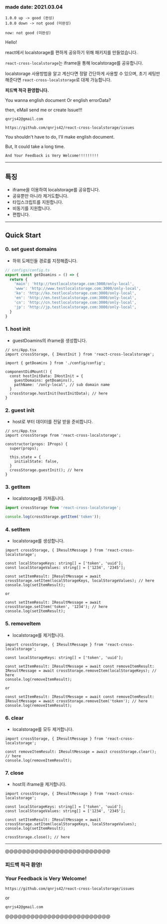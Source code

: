 ### made date: 2021.03.04

```shell
1.0.0 up -> good (완성)
1.0.0 down -> not good (미완성)

now: not good (미완성)
```

Hello!

react에서 localstorage를 편하게 공유하기 위해 패키지를 만들었습니다.

`react-cross-localstorage`는 iframe을 통해 localstorage를 공유합니다.

localstorage 사용방법을 알고 계신다면 정말 간단하게 사용할 수 있으며, 초기 세팅만 해준다면 `react-cross-localstorage`로 대체 가능합니다.

**피드백 적극 환영합니다.**

You wanna english document Or english errorData?

then, eMail send me or create Issue!!!

`qnrjs42@gmail.com`

`https://github.com/qnrjs42/react-cross-localstorage/issues`

You shouldn't have to do, I'll make english document.

But, It could take a long time.

`And Your Feedback is Very Welcome!!!!!!!!!`

---

## 특징

- iframe을 이용하여 localstorage를 공유합니다.
- 공유뿐만 아니라 제거도합니다.
- 타입스크립트를 지원합니다.
- 비동기를 지원합니다.
- 편합니다.

---

## Quick Start

### 0. set guest domains

- 하위 도메인들 경로를 지정해줍니다.

```ts
// configs/config.ts
export const getDoamins = () => {
  return {
    'main': 'http://testlocalstorage.com:3000/only-local',
    'www': 'http://www.testlocalstorage.com:3000/only-local',
    'ko': 'http://ko.testlocalstorage.com:3000/only-local',
    'en': 'http://en.testlocalstorage.com:3000/only-local',
    'cn': 'http://cn.testlocalstorage.com:3000/only-local',
    'jp': 'http://jp.testlocalstorage.com:3000/only-local',
  }
}
```



### 1. host init

- guestDoamins의 iframe을 생성합니다.

```tsx
// src/App.tsx
import crossStorage, { IHostInit } from 'react-cross-localstorage';

import { getDoamins } from './config/config';

componentDidMount() {
  const hostInitData: IHostInit = {
    guestDomains: getDoamins(),
    pathName: '/only-local', // sub domain name
  }
  crossStorage.hostInit(hostInitData); // here
}
```



### 2. guest init

- host로 부터 데이터를 전달 받을 준비합니다.

```tsx
// src/App.tsx
import crossStorage from 'react-cross-localstorage';

constructor(props: IProps) {
  super(props);

  this.state = {
    initialState: false,
  }
  crossStorage.guestInit(); // here
}
```



### 3. getItem

- localstorage를 가져옵니다.

```ts
import crossStorage from 'react-cross-localstorage';

console.log(crossStorage.getItem('token'));
```



### 4. setItem

- localstorage를 생성합니다.

```tsx
import crossStorage, { IResultMessage } from 'react-cross-localstorage';

const localStorageKeys: string[] = ['token', 'uuid'];
const localStorageValues: string[] = ['1234', '2345'];

const setItemResult: IResultMessage = await crossStorage.setItem(localStorageKeys, localStorageValues); // here
console.log(setItemResult);

or

const setItemResult: IResultMessage = await crossStorage.setItem('token', '1234'); // here
console.log(setItemResult);
```



### 5. removeItem

- localstorage를 제거합니다.

```tsx
import crossStorage, { IResultMessage } from 'react-cross-localstorage';

const localStorageKeys: string[] = ['token', 'uuid'];

const setItemResult: IResultMessage = await const removeItemResult: IResultMessage = await crossStorage.removeItem(localStorageKeys); // here
console.log(removeItemResult);

or

const setItemResult: IResultMessage = await const removeItemResult: IResultMessage = await crossStorage.removeItem('token'); // here
console.log(removeItemResult);
```



### 6. clear

- localstorage를 모두 제거합니다.

```tsx
import crossStorage, { IResultMessage } from 'react-cross-localstorage';

const removeItemResult: IResultMessage = await crossStorage.clear(); // here
console.log(removeItemResult);
```



### 7. close

- host의 iframe을 제거합니다.

```tsx
import crossStorage, { IResultMessage } from 'react-cross-localstorage';

const localStorageKeys: string[] = ['token', 'uuid'];
const localStorageValues: string[] = ['1234', '2345'];

const setItemResult: IResultMessage = await crossStorage.setItem(localStorageKeys, localStorageValues);
console.log(setItemResult);

crossStorage.close(); // here
```



---



@@@@@@@@@@@@@@@@@@@@@@@@@

### 피드백 적극 환영!

### Your Feedback is Very Welcome!

`https://github.com/qnrjs42/react-cross-localstorage/issues`

or

`qnrjs42@gmail.com`

@@@@@@@@@@@@@@@@@@@@@@@@@



